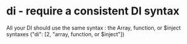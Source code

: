 # di - require a consistent DI syntax

All your DI should use the same syntax : the Array, function, or $inject syntaxes ("di":  [2, "array, function, or $inject"])
